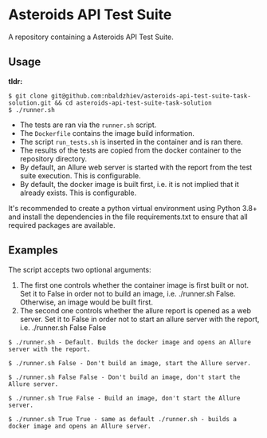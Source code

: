 # Asteroids API Test Suite

A repository containing a Asteroids API Test Suite.

## Usage

**tldr:**

```
$ git clone git@github.com:nbaldzhiev/asteroids-api-test-suite-task-solution.git && cd asteroids-api-test-suite-task-solution
$ ./runner.sh
```

* The tests are ran via the `runner.sh` script.
* The `Dockerfile` contains the image build information.
* The script `run_tests.sh` is inserted in the container and is ran there.
* The results of the tests are copied from the docker container to the repository directory.
* By default, an Allure web server is started with the report from the test suite execution. This is configurable.
* By default, the docker image is built first, i.e. it is not implied that it already exists. This is configurable.

It's recommended to create a python virtual environment using Python 3.8+ and install the dependencies in the file requirements.txt to ensure that all required packages are available.

## Examples

The script accepts two optional arguments:
1. The first one controls whether the container image is first built or not. Set it to False in order not to
build an image, i.e. ./runner.sh False. Otherwise, an image would be built first.
2. The second one controls whether the allure report is opened as a web server. Set it to False in order not to
start an allure server with the report, i.e. ./runner.sh False False

`$ ./runner.sh - Default. Builds the docker image and opens an Allure server with the report.`

`$ ./runner.sh False - Don't build an image, start the Allure server.`

`$ ./runner.sh False False - Don't build an image, don't start the Allure server.`

`$ ./runner.sh True False - Build an image, don't start the Allure server.`

`$ ./runner.sh True True - same as default ./runner.sh - builds a docker image and opens an Allure server.`
